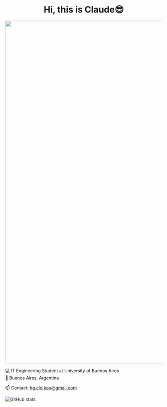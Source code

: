 <h1 align="center">Hi, this is Claude😎</h1>
<p align="center">
  <img width="1100" src="https://github.com/claudekoo/claudekoo/blob/main/images/lofi_background.gif"">
</p>

💻 IT Engineering Student at University of Buenos Aires  
📍 Buenos Aires, Argentina  
  
📫 Contact: hg.cld.koo@gmail.com  

![GitHub stats](https://github-readme-stats.vercel.app/api?username=claudekoo&show_icons=true&theme=dracula\&rank_icon=github) 
